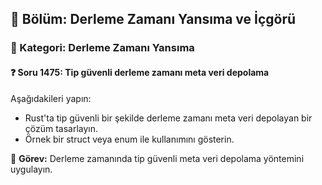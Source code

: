 ## 📘 Bölüm: Derleme Zamanı Yansıma ve İçgörü
### 🔹 Kategori: Derleme Zamanı Yansıma
#### ❓ Soru 1475: Tip güvenli derleme zamanı meta veri depolama

Aşağıdakileri yapın:

- Rust'ta tip güvenli bir şekilde derleme zamanı meta veri depolayan bir çözüm tasarlayın.
- Örnek bir struct veya enum ile kullanımını gösterin.

🔧 **Görev:** Derleme zamanında tip güvenli meta veri depolama yöntemini uygulayın.
